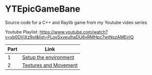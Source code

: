 # YTEpicGameBane
Source code for a C++ and Raylib game from my Youtube video series

Youtube Playlist:
https://www.youtube.com/watch?v=xb0DVjXz9oI&list=PLovSxveuIhaDU6vRMHpc7wtNszAMEjrIQ

| Part | Link |
| --- | --- |
| 1 | [Setup the environment](https://github.com/Haj4li/RaylibVsCodeCpp) |
| 2 | [Textures and Movement](https://github.com/Haj4li/YTEpicGameBane/tree/main/Part2LoadBane) |
